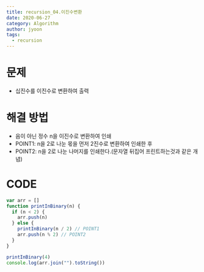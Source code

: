 ```yaml
---
title: recursion_04.이진수변환
date: 2020-06-27
category: Algorithm
author: jyoon
tags:
  - recursion
---
```


# 문제

- 십진수를 이진수로 변환하여 출력

# 해결 방법

- 음이 아닌 정수 n을 이진수로 변환하여 인쇄
- POINT1: n을 2로 나눈 몫을 먼저 2진수로 변환하여 인쇄한 후
- POINT2: n을 2로 나눈 나머지를 인쇄한다.(문자열 뒤집어 프린트하는것과 같은 개념)

# CODE

```js
var arr = []
function printInBinary(n) {
  if (n < 2) {
    arr.push(n)
  } else {
    printInBinary(n / 2) // POINT1
    arr.push(n % 2) // POINT2
  }
}

printInBinary(4)
console.log(arr.join("").toString())
```
